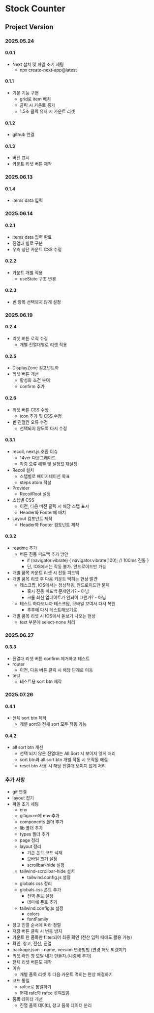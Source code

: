 # Stock Counter

## Project Version

### 2025.05.24

#### 0.0.1

- Next 설치 및 파일 초기 세팅
  - npx create-next-app@latest

#### 0.1.1

- 기본 기능 구현
  - grid로 item 배치
  - 클릭 시 카운트 증가
  - 1.5초 클릭 유지 시 카운트 리셋

#### 0.1.2

- github 연결

#### 0.1.3

- 버전 표시
- 카운트 리셋 버튼 제작

### 2025.06.13

#### 0.1.4

- items data 입력

### 2025.06.14

#### 0.2.1

- items data 입력 완료
- 진열대 별로 구분
- 우측 상단 카운트 CSS 수정

#### 0.2.2

- 카운트 개별 적용
  - useState 구조 변경

#### 0.2.3

- 빈 항목 선택되지 않게 설정

### 2025.06.19

#### 0.2.4

- 리셋 버튼 로직 수정
  - 개별 진열대별로 리셋 적용

#### 0.2.5

- DisplayZone 컴포넌트화
- 리셋 버튼 개선
  - 활성화 조건 부여
  - confirm 추가

#### 0.2.6

- 리셋 버튼 CSS 수정
  - icon 추가 및 CSS 수정
- 빈 진열칸 오류 수정
  - 선택되지 않도록 다시 수정

#### 0.3.1

- recoil, next.js 호환 이슈
  - 14ver 다운그레이드
  - 각종 오류 해결 및 설정값 재설정
- Recoil 설치
  - 스텝별로 페이지네이션 목표
  - steps atom 작성
- Provider
  - RecoilRoot 설정
- 스텝별 CSS
  - 이전, 다음 버전 클릭 시 해당 스텝 표시
  - Header와 Footer에 배치
- Layout 컴포넌트 제작
  - Header와 Footer 컴토넌트 제작

#### 0.3.2

- readme 추가
  - 버튼 진동 피드백 추가 방안
    - if (navigator.vibrate) {
      navigator.vibrate(100); // 100ms 진동
      }
    - 단, IOS에서는 작동 불가. 안드로이드만 가능
- 개별 품목 카운트 리셋 시 진동 피드백
- 개별 품목 리셋 후 다음 카운트 먹히는 현상 발견
  - 데스크팝, IOS에서는 정상작동, 안드로이드만 문제
    - 혹시 진동 피드백 문제인가? - 아님
    - 크롬 최신 업데이트가 안되어 그런가? - 아님
  - 테스트 하다보니까 테스크탑, 모바일 꼬여서 다시 복원
    - 추후에 다시 테스트해보기로
- 개별 품목 리셋 시 IOS에서 돋보기 나오는 현상
  - text 부분에 select-none 처리

### 2025.06.27

#### 0.3.3

- 진열대 리셋 버튼 confirm 제거하고 테스트
- router
  - 이전, 다음 버튼 클릭 시 해당 단계로 이동
- test
  - 테스트용 sort btn 제작

### 2025.07.26

#### 0.4.1

- 전체 sort btn 제작
  - 개별 sort와 전체 sort 모두 작동 가능

#### 0.4.2

- all sort btn 개선
  - 선택 되지 않은 진열대는 All Sort 시 보이지 않게 처리
  - sort btn과 all sort btn 개별 작동 시 오작동 해결
  - reset btn 사용 시 해당 진열대 보이지 않게 처리

### 추가 사항

- git 연결
- layout 잡기
- 파일 초기 세팅
  - env
  - gitignore에 env 추가
  - components 폴더 추가
  - lib 폴더 추가
  - types 폴더 추가
  - page 정리
  - layout 정리
    - 기존 폰트 코드 삭제
    - 모바일 크기 설정
    - scrollbar-hide 설정
  - tailwind-scrollbar-hide 설치
    - tailwind.config.js 설정
  - globals css 정리
  - globals.css 폰트 추가
    - 전역 폰트 설정
    - 테마에 폰트 추가
  - tailwind.config.js 설정
    - colors
    - fontFamily
- 창고 진열 순서에 따라 정렬
- 저장 버튼 클릭 시 변동 방지
- 카운트 한 품목만 filter되어 최종 확인 (전산 입력 때에도 활용 가능)
- 확인, 창고, 전산, 진열
- package.json - name, version 변경방법 (변경 해도 되겠지?)
- 리셋 확인 창 모달 내가 만들자.(나중에 추가)
- 전체 리셋 버튼도 제작
- 이슈
  - 개별 품목 리셋 후 다음 카운트 먹히는 현상 해결하기
- 코드 통일
  - rafce로 통일하기
  - 현재 rafc와 rafce 섞여있음
- 품목 데이터 개선
  - 진열 품목 데이터, 창고 품목 데이터 분리
